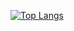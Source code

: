[![Top Langs](https://github-readme-stats.vercel.app/api/top-langs/?username=AlexeySeySey&hide=html,css,twig,dockerfile,php,shell,vue)](https://github.com/anuraghazra/github-readme-stats)
